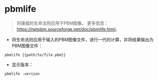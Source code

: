 # pbmlife

> 将康威的生命法则应用于PBM图像。
> 更多信息：<https://netpbm.sourceforge.net/doc/pbmlife.html>。

- 将生命法则应用于输入的PBM图像文件，进行一代的计算，并将结果输出为PBM图像文件：

`pbmlife {{path/to/file.pbm}}`

- 显示版本：

`pbmlife -version`